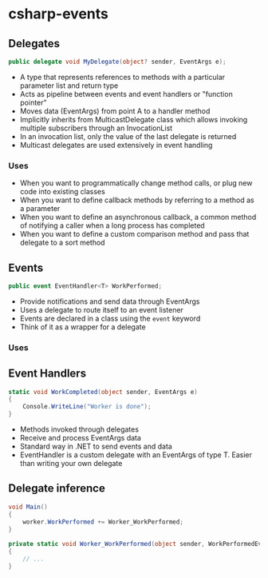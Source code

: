 # csharp-events

## Delegates
```csharp
public delegate void MyDelegate(object? sender, EventArgs e);
```
- A type that represents references to methods with a particular parameter list and return type
- Acts as pipeline between events and event handlers or "function pointer"
- Moves data (EventArgs) from point A to a handler method
- Implicitly inherits from MulticastDelegate class which allows invoking multiple subscribers through an InvocationList
- In an invocation list, only the value of the last delegate is returned
- Multicast delegates are used extensively in event handling
### Uses
- When you want to programmatically change method calls, or plug new code into existing classes
- When you want to define callback methods by referring to a method as a parameter
- When you want to define an asynchronous callback, a common method of notifying a caller when a long process has completed
- When you want to define a custom comparison method and pass that delegate to a sort method


## Events
```csharp
public event EventHandler<T> WorkPerformed;
```
- Provide notifications and send data through EventArgs
- Uses a delegate to route itself to an event listener
- Events are declared in a class using the `event` keyword
- Think of it as a wrapper for a delegate
### Uses

## Event Handlers
```csharp
static void WorkCompleted(object sender, EventArgs e)
{
    Console.WriteLine("Worker is done");
}
```
- Methods invoked through delegates
- Receive and process EventArgs data
- Standard way in .NET to send events and data
- EventHandler<T> is a custom delegate with an EventArgs of type T. Easier than writing your own delegate

## Delegate inference
```csharp
void Main()
{
    worker.WorkPerformed += Worker_WorkPerformed;
}
    
private static void Worker_WorkPerformed(object sender, WorkPerformedEventArgs e)
{
    // ...
}
```
    
